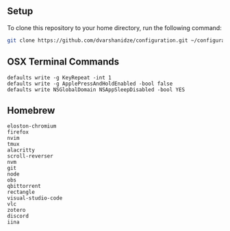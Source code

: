 ## Setup

To clone this repository to your home directory, run the following command:

```bash
git clone https://github.com/dvarshanidze/configuration.git ~/configuration
```

## OSX Terminal Commands
    defaults write -g KeyRepeat -int 1
    defaults write -g ApplePressAndHoldEnabled -bool false
    defaults write NSGlobalDomain NSAppSleepDisabled -bool YES
## Homebrew
    eloston-chromium
    firefox
    nvim
    tmux
    alacritty
    scroll-reverser
    nvm
    git
    node
    obs
    qbittorrent
    rectangle
    visual-studio-code
    vlc
    zotero
    discord
    iina
